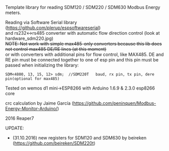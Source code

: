 Template library for reading SDM120 / SDM220 / SDM630 Modbus Energy meters.

Reading via Software Serial library (https://github.com/plerup/espsoftwareserial)<br>
and rs232<->rs485 converter with automatic flow direction control (look at hardware_sdm220.jpg)<br>
~~NOTE: Not work with simple max485-only converters because this lib does not control max485 DE/RE lines (at this moment)~~<br>
or with converters with additional pins for flow control, like MAX485. 
DE and RE pin must be connected together to one of esp pin and this pin must be passed when initializing the library:
```
SDM<4800, 13, 15, 12> sdm;  //SDM220T	baud, rx pin, tx pin, dere pin(optional for max485)
```


Tested on wemos d1 mini->ESP8266 with Arduino 1.6.9 & 2.3.0 esp8266 core

crc calculation by Jaime García (https://github.com/peninquen/Modbus-Energy-Monitor-Arduino/)

2016 Reaper7

UPDATE:<br>
- (31.10.2016) new registers for SDM120 and SDM630 by beireken (https://github.com/beireken/SDM220t)
